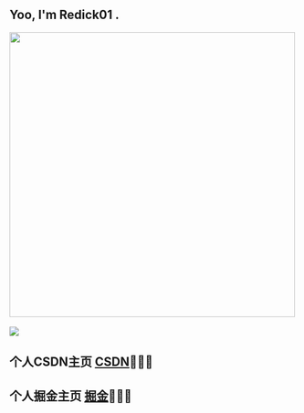 ##  Yoo, I'm Redick01 .



<div align="left"> <img width="500px" src="https://github-readme-stats.vercel.app/api?username=Redick01&show_icons=true&theme=radical" /> </div>
</br>
<!-- <div align="left"> <img width="500px" src="https://github-readme-stats.vercel.app/api/top-langs/?username=sun0225SUN&hide_title=true&hide_border=true&layout=compact&langs_count=6&text_color=000&icon_color=fff&bg_color=0,52fa5a,4dfcff,c64dff&theme=graywhite" /></div> -->

<div align="left"><img src="https://github-readme-streak-stats.herokuapp.com/?user=sun0225SUN" /></div>

## 个人CSDN主页 [CSDN](https://blog.csdn.net/qq_31279701?spm=1019.2139.3001.5343)👋👋👋
## 个人掘金主页 [掘金](https://juejin.cn/user/3377338755070999/posts)👋👋👋

<!-- 开了一天会，好几天没好好学习了！ --> 
